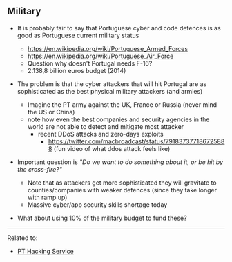 ## Military

  * It is probably fair to say that Portuguese cyber and code defences is as good as Portuguese current military status
    * https://en.wikipedia.org/wiki/Portuguese_Armed_Forces
    * https://en.wikipedia.org/wiki/Portuguese_Air_Force
    * Question why doesn't Portugal needs F-16?
    * 2.138,8 billion euros budget (2014)

  * The problem is that the cyber attackers that will hit Portugal are as sophisticated as the best physical military attackers (and armies)
    * Imagine the PT army against the UK, France or Russia (never mind the US or China)
    * note how even the best companies and security agencies in the world are not able to detect and mitigate most attacker
      * recent DDoS attacks and zero-days exploits
        * https://twitter.com/macbroadcast/status/791837377186725888 (fun video of what ddos attack feels like)
  * Important question is _"Do we want to do something about it, or be hit by the cross-fire?"_
      * Note that as attackers get more sophisticated they will gravitate to counties/companies with weaker defences (since they take longer with ramp up)
      * Massive cyber/app security skills shortage today

 * What about using 10% of the military budget to fund these?


---
 Related to:
  *  [PT Hacking Service](PT-Hacking-Service.md)
